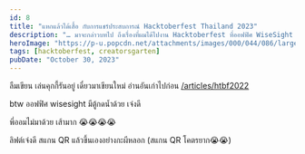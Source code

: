 ```yaml
---
id: 8
title: "แหกแล้วได้เสื้อ กับการแชร์ประสบการณ์ Hacktoberfest Thailand 2023"
description: "… มาจะกล่าวบทไป ถึงเรื่องที่ผมได้ไปงาน Hacktoberfest ที่ออฟฟิศ WiseSight …"
heroImage: "https://p-u.popcdn.net/attachments/images/000/044/086/large/Cover_Image.png?1697456659"
tags: [hacktoberfest, creatorsgarten]
pubDate: "October 30, 2023"
---
```


ลืมเขียน เล่นคุกกี้รันอยู่ เดี๋ยวมาเขียนใหม่
อ่านอันเก่าไปก่อน [/articles/htbf2022](/articles/htbf2022)

btw ออฟฟิศ wisesight มีตู้กดน้ำด้วย เจ๋งดี

พี่ออมไม่มาด้วย เส้ามาก 😭😭😭😭

ลิฟต์เจ๋งดี สแกน QR แล้วขึ้นเองอย่างกะผีหลอก (สแกน QR โคตรยาก😭😭)
